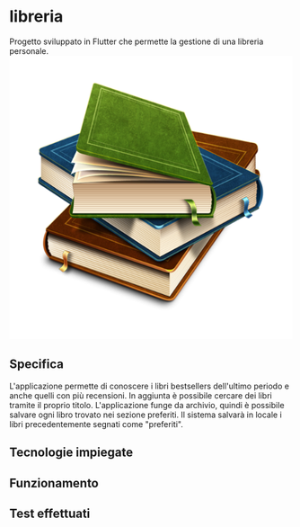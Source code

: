 # libreria

Progetto sviluppato in Flutter che permette la gestione di una libreria personale.
![logo](logo.png)

## Specifica

L'applicazione permette di conoscere i libri bestsellers dell'ultimo periodo e anche quelli con più recensioni. In aggiunta è possibile cercare dei libri tramite il proprio titolo. L'applicazione funge da archivio, quindi è possibile salvare ogni libro trovato nei sezione preferiti. Il sistema salvarà in locale i libri precedentemente segnati come "preferiti".

## Tecnologie impiegate

## Funzionamento 

## Test effettuati